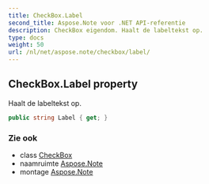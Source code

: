 ```yaml
---
title: CheckBox.Label
second_title: Aspose.Note voor .NET API-referentie
description: CheckBox eigendom. Haalt de labeltekst op.
type: docs
weight: 50
url: /nl/net/aspose.note/checkbox/label/
---
```

## CheckBox.Label property

Haalt de labeltekst op.

```csharp
public string Label { get; }
```

### Zie ook

* class [CheckBox](../)
* naamruimte [Aspose.Note](../../checkbox/)
* montage [Aspose.Note](../../../)


